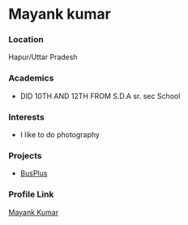 # Mayank kumar

### Location

Hapur/Uttar Pradesh

### Academics

- DID 10TH AND 12TH FROM S.D.A sr. sec School 

### Interests

- I like to do photography



### Projects

- [BusPlus](https://github.com/Mayank0604/bus_plus) 

### Profile Link

[Mayank Kumar](https://github.com/Mayank0604)